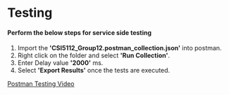 # Testing

####  Perform the below steps for service side testing

1. Import the **'CSI5112_Group12.postman_collection.json'** into postman.
2. Right click on the folder and select **'Run Collection'**.
3. Enter Delay value **'2000'** ms.
4. Select **'Export Results'** once the tests are executed.

[Postman Testing Video](./postmanTesting.mov)

